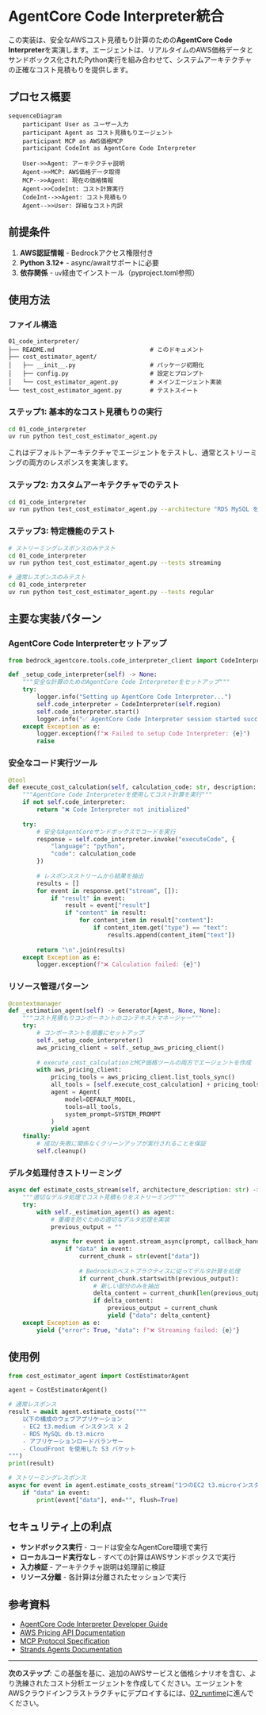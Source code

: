 # AgentCore Code Interpreter統合

この実装は、安全なAWSコスト見積もり計算のための**AgentCore Code Interpreter**を実演します。エージェントは、リアルタイムのAWS価格データとサンドボックス化されたPython実行を組み合わせて、システムアーキテクチャの正確なコスト見積もりを提供します。

## プロセス概要

```mermaid
sequenceDiagram
    participant User as ユーザー入力
    participant Agent as コスト見積もりエージェント
    participant MCP as AWS価格MCP
    participant CodeInt as AgentCore Code Interpreter

    User->>Agent: アーキテクチャ説明
    Agent->>MCP: AWS価格データ取得
    MCP-->>Agent: 現在の価格情報
    Agent->>CodeInt: コスト計算実行
    CodeInt-->>Agent: コスト見積もり
    Agent-->>User: 詳細なコスト内訳
```

## 前提条件

1. **AWS認証情報** - Bedrockアクセス権限付き
2. **Python 3.12+** - async/awaitサポートに必要
3. **依存関係** - `uv`経由でインストール（pyproject.toml参照）

## 使用方法

### ファイル構造

```
01_code_interpreter/
├── README.md                           # このドキュメント
├── cost_estimator_agent/
│   ├── __init__.py                     # パッケージ初期化
│   ├── config.py                       # 設定とプロンプト
│   └── cost_estimator_agent.py         # メインエージェント実装
└── test_cost_estimator_agent.py        # テストスイート
```

### ステップ1: 基本的なコスト見積もりの実行

```bash
cd 01_code_interpreter
uv run python test_cost_estimator_agent.py
```

これはデフォルトアーキテクチャでエージェントをテストし、通常とストリーミングの両方のレスポンスを実演します。

### ステップ2: カスタムアーキテクチャでのテスト

```bash
cd 01_code_interpreter
uv run python test_cost_estimator_agent.py --architecture "RDS MySQL を搭載した 2 つの EC2 m5.large インスタンス"
```

### ステップ3: 特定機能のテスト

```bash
# ストリーミングレスポンスのみテスト
cd 01_code_interpreter
uv run python test_cost_estimator_agent.py --tests streaming

# 通常レスポンスのみテスト
cd 01_code_interpreter
uv run python test_cost_estimator_agent.py --tests regular
```

## 主要な実装パターン

### AgentCore Code Interpreterセットアップ

```python
from bedrock_agentcore.tools.code_interpreter_client import CodeInterpreter

def _setup_code_interpreter(self) -> None:
    """安全な計算のためのAgentCore Code Interpreterをセットアップ"""
    try:
        logger.info("Setting up AgentCore Code Interpreter...")
        self.code_interpreter = CodeInterpreter(self.region)
        self.code_interpreter.start()
        logger.info("✅ AgentCore Code Interpreter session started successfully")
    except Exception as e:
        logger.exception(f"❌ Failed to setup Code Interpreter: {e}")
        raise
```

### 安全なコード実行ツール

```python
@tool
def execute_cost_calculation(self, calculation_code: str, description: str = "") -> str:
    """AgentCore Code Interpreterを使用してコスト計算を実行"""
    if not self.code_interpreter:
        return "❌ Code Interpreter not initialized"
        
    try:
        # 安全なAgentCoreサンドボックスでコードを実行
        response = self.code_interpreter.invoke("executeCode", {
            "language": "python",
            "code": calculation_code
        })
        
        # レスポンスストリームから結果を抽出
        results = []
        for event in response.get("stream", []):
            if "result" in event:
                result = event["result"]
                if "content" in result:
                    for content_item in result["content"]:
                        if content_item.get("type") == "text":
                            results.append(content_item["text"])
        
        return "\n".join(results)
    except Exception as e:
        logger.exception(f"❌ Calculation failed: {e}")
```

### リソース管理パターン

```python
@contextmanager
def _estimation_agent(self) -> Generator[Agent, None, None]:
    """コスト見積もりコンポーネントのコンテキストマネージャー"""        
    try:
        # コンポーネントを順番にセットアップ
        self._setup_code_interpreter()
        aws_pricing_client = self._setup_aws_pricing_client()
        
        # execute_cost_calculationとMCP価格ツールの両方でエージェントを作成
        with aws_pricing_client:
            pricing_tools = aws_pricing_client.list_tools_sync()
            all_tools = [self.execute_cost_calculation] + pricing_tools
            agent = Agent(
                model=DEFAULT_MODEL,
                tools=all_tools,
                system_prompt=SYSTEM_PROMPT
            )
            yield agent
    finally:
        # 成功/失敗に関係なくクリーンアップが実行されることを保証
        self.cleanup()
```

### デルタ処理付きストリーミング

```python
async def estimate_costs_stream(self, architecture_description: str) -> AsyncGenerator[dict, None]:
    """適切なデルタ処理でコスト見積もりをストリーミング"""
    try:
        with self._estimation_agent() as agent:
            # 重複を防ぐための適切なデルタ処理を実装
            previous_output = ""
            
            async for event in agent.stream_async(prompt, callback_handler=null_callback_handler):
                if "data" in event:
                    current_chunk = str(event["data"])
                    
                    # Bedrockのベストプラクティスに従ってデルタ計算を処理
                    if current_chunk.startswith(previous_output):
                        # 新しい部分のみを抽出
                        delta_content = current_chunk[len(previous_output):]
                        if delta_content:
                            previous_output = current_chunk
                            yield {"data": delta_content}
    except Exception as e:
        yield {"error": True, "data": f"❌ Streaming failed: {e}"}
```

## 使用例

```python
from cost_estimator_agent import CostEstimatorAgent

agent = CostEstimatorAgent()

# 通常レスポンス
result = await agent.estimate_costs("""
    以下の構成のウェブアプリケーション
    - EC2 t3.medium インスタンス x 2
    - RDS MySQL db.t3.micro
    - アプリケーションロードバランサー
    - CloudFront を使用した S3 バケット
""")
print(result)

# ストリーミングレスポンス
async for event in agent.estimate_costs_stream("1つのEC2 t3.microインスタンス"):
    if "data" in event:
        print(event["data"], end="", flush=True)
```

## セキュリティ上の利点

- **サンドボックス実行** - コードは安全なAgentCore環境で実行
- **ローカルコード実行なし** - すべての計算はAWSサンドボックスで実行
- **入力検証** - アーキテクチャ説明は処理前に検証
- **リソース分離** - 各計算は分離されたセッションで実行

## 参考資料

- [AgentCore Code Interpreter Developer Guide](https://docs.aws.amazon.com/bedrock-agentcore/latest/devguide/code-interpreter.html)
- [AWS Pricing API Documentation](https://docs.aws.amazon.com/awsaccountbilling/latest/aboutv2/price-changes.html)
- [MCP Protocol Specification](https://modelcontextprotocol.io/introduction)
- [Strands Agents Documentation](https://github.com/aws-samples/strands-agents)

---

**次のステップ**: この基盤を基に、追加のAWSサービスと価格シナリオを含む、より洗練されたコスト分析エージェントを作成してください。エージェントをAWSクラウドインフラストラクチャにデプロイするには、[02_runtime](../02_runtime/README.md)に進んでください。
